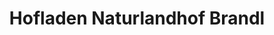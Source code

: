 ---
title: "Hofladen Naturlandhof Brandl"
url: /pastetten/hofladen-naturlandhof-brandl/
shop: Hofladen
---